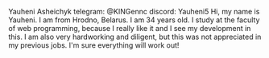 Yauheni Asheichyk
telegram: @KINGennc
discord: Yauheni5
Hi, my name is Yauheni. I am from Hrodno, Belarus. I am 34 years old. I study at the faculty of web programming, because I really like it and I see my development in this. I am also very hardworking and diligent, but this was not appreciated in my previous jobs. I'm sure everything will work out!
